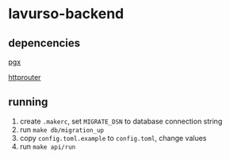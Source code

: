 # lavurso-backend

## depencencies
[pgx](https://github.com/jackc/pgx)

[httprouter](https://github.com/julienschmidt/httprouter)
    
 ## running
 1. create `.makerc`, set `MIGRATE_DSN` to database connection string
 2. run `make db/migration_up`
 3. copy `config.toml.example` to `config.toml`, change values
 3. run `make api/run`
